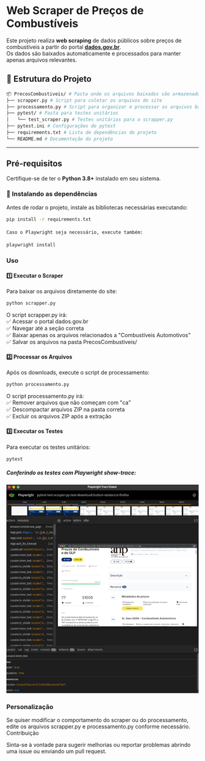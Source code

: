 # Web Scraper de Preços de Combustíveis

Este projeto realiza **web scraping** de dados públicos sobre preços de combustíveis a partir do portal **[dados.gov.br](https://dados.gov.br/)**.  
Os dados são baixados automaticamente e processados para manter apenas arquivos relevantes.

## 📂 Estrutura do Projeto

```bash
📦 PrecosCombustiveis/ # Pasta onde os arquivos baixados são armazenados 
├── scrapper.py # Script para coletar os arquivos do site 
├── processamento.py # Script para organizar e processar os arquivos baixados 
├── pytest/ # Pasta para testes unitários
│   └── test_scraper.py # Testes unitários para o scrapper.py
├── pytest.ini # Configurações do pytest
├── requirements.txt # Lista de dependências do projeto 
└── README.md # Documentação do projeto
```

---

## **Pré-requisitos**
Certifique-se de ter o **Python 3.8+** instalado em seu sistema.  

### 🔹 Instalando as dependências  
Antes de rodar o projeto, instale as bibliotecas necessárias executando:

```bash
pip install -r requirements.txt

Caso o Playwright seja necessário, execute também:

playwright install
```

### Uso
#### 1️⃣ Executar o Scraper

Para baixar os arquivos diretamente do site:

```bash
python scrapper.py
```

O script scrapper.py irá:  
✅ Acessar o portal dados.gov.br  
✅ Navegar até a seção correta  
✅ Baixar apenas os arquivos relacionados a "Combustíveis Automotivos"  
✅ Salvar os arquivos na pasta PrecosCombustiveis/  

#### 2️⃣ Processar os Arquivos

Após os downloads, execute o script de processamento:

```bash
python processamento.py
```

O script processamento.py irá:  
✅ Remover arquivos que não começam com "ca"  
✅ Descompactar arquivos ZIP na pasta correta  
✅ Excluir os arquivos ZIP após a extração  

#### 3️⃣ Executar os Testes

Para executar os testes unitários:

```bash
pytest
```
##### Conferindo os testes com Playwright show-trace:

![Resultado dos testes](assets/playwright_show_trace.png)


### Personalização

Se quiser modificar o comportamento do scraper ou do processamento, edite os arquivos scrapper.py e processamento.py conforme necessário.
Contribuição

Sinta-se à vontade para sugerir melhorias ou reportar problemas abrindo uma issue ou enviando um pull request.
